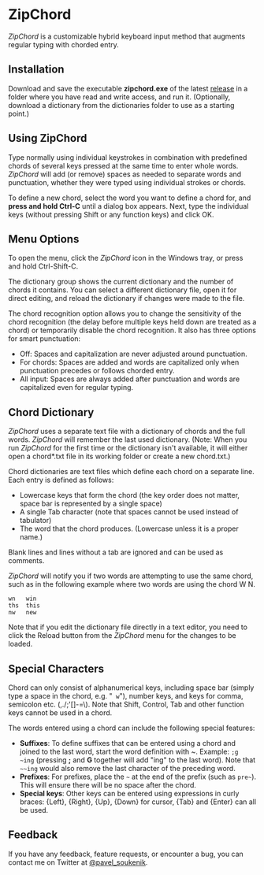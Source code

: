 # ZipChord
_ZipChord_ is a customizable hybrid keyboard input method that augments regular typing with chorded entry.

## Installation
Download and save the executable **zipchord.exe** of the latest [release](https://github.com/psoukie/zipchord/releases) in a folder where you have read and write access, and run it. (Optionally, download a dictionary from the dictionaries folder to use as a starting point.)

## Using ZipChord
Type normally using individual keystrokes in combination with predefined chords of several keys pressed at the same time to enter whole words. _ZipChord_ will add (or remove) spaces as needed to separate words and punctuation, whether they were typed using individual strokes or chords.

To define a new chord, select the word you want to define a chord for, and **press and hold Ctrl-C** until a dialog box appears. Next, type the individual keys (without pressing Shift or any function keys) and click OK.

## Menu Options
To open the menu, click the _ZipChord_ icon in the Windows tray, or press and hold Ctrl-Shift-C.

The dictionary group shows the current dictionary and the number of chords it contains. You can select a different dictionary file, open it for direct editing, and reload the dictionary if changes were made to the file.

The chord recognition option allows you to change the sensitivity of the chord recognition (the delay before multiple keys held down are treated as a chord) or temporarily disable the chord recognition. It also has three options for smart punctuation:

* Off: Spaces and capitalization are never adjusted around punctuation.
* For chords: Spaces are added and words are capitalized only when punctuation precedes or follows chorded entry.
* All input: Spaces are always added after punctuation and words are capitalized even for regular typing.

## Chord Dictionary
_ZipChord_ uses a separate text file with a dictionary of chords and the full words. _ZipChord_ will remember the last used dictionary. (Note: When you run _ZipChord_ for the first time or the dictionary isn't available, it will either open a chord*.txt file in its working folder or create a new chord.txt.)

Chord dictionaries are text files which define each chord on a separate line. Each entry is defined as follows:
* Lowercase keys that form the chord (the key order does not matter, space bar is represented by a single space)
* A single Tab character (note that spaces cannot be used instead of tabulator)
* The word that the chord produces. (Lowercase unless it is a proper name.)

Blank lines and lines without a tab are ignored and can be used as comments.

_ZipChord_ will notify you if two words are attempting to use the same chord, such as in the following example where two words are using the chord W N.
```
wn   win
ths  this
nw   new
```
Note that if you edit the dictionary file directly in a text editor, you need to click the Reload button from the _ZipChord_ menu for the changes to be loaded.

## Special Characters
Chord can only consist of alphanumerical keys, including space bar (simply type a space in the chord, e.g. "` w`"), number keys, and keys for comma, semicolon etc. (,./;'[]-=\\). Note that Shift, Control, Tab and other function keys cannot be used in a chord.

The words entered using a chord can include the following special features:
* **Suffixes**: To define suffixes that can be entered using a chord and joined to the last word, start the word definition with ~. Example: `;g  ~ing` (pressing **;** and **G** together will add "ing" to the last word). Note that `~~ing` would also remove the last character of the preceding word.
* **Prefixes**: For prefixes, place the `~` at the end of the prefix (such as `pre~`). This will ensure there will be no space after the chord.
* **Special keys**: Other keys can be entered using expressions in curly braces: {Left}, {Right}, {Up}, {Down} for cursor, {Tab} and {Enter} can all be used.

## Feedback
If you have any feedback, feature requests, or encounter a bug, you can contact me on Twitter at [@pavel_soukenik](https://twitter.com/pavel_soukenik).
